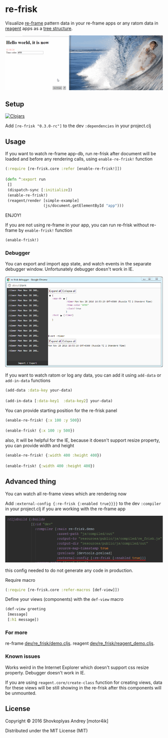 # re-frisk

Visualize [re-frame](https://github.com/Day8/re-frame) pattern data in your re-frame apps or any ratom data in [reagent](https://reagent-project.github.io) apps as a [tree structure](https://github.com/Odinodin/data-frisk-reagent).

<img src="img/re-frisk-debugger.gif">

## Setup

[![Clojars](https://img.shields.io/clojars/v/re-frisk.svg)](https://clojars.org/re-frisk)

Add `[re-frisk "0.3.0-rc"]` to the dev `:dependencies` in your project.clj


## Usage

If you want to watch re-frame app-db, run re-frisk after document will be loaded and before any rendering calls, using `enable-re-frisk!` function

```clojure
(:require [re-frisk.core :refer [enable-re-frisk!]])

(defn ^:export run
 []
 (dispatch-sync [:initialize])
 (enable-re-frisk!)
 (reagent/render [simple-example]
                 (js/document.getElementById "app")))
```

ENJOY!

If you are not using re-frame in your app, you can run re-frisk without re-frame by `enable-frisk!` function

```clojure
(enable-frisk!)
```

### Debugger

You can export and import app state, and watch events in the separate debugger window.
Unfortunately debugger doesn't work in IE.

<img src="img/debugger.png">

If you want to watch ratom or log any data, you can add it using `add-data` or `add-in-data` functions

```clojure
(add-data :data-key your-data)

(add-in-data [:data-key1  :data-key2] your-data)
```

You can provide starting position for the re-frisk panel

```clojure
(enable-re-frisk! {:x 100 :y 500})

(enable-frisk! {:x 100 :y 500})
```

also, it will be helpful for the IE, because it doesn't support resize property, you can provide width and height

```clojure
(enable-re-frisk! {:width 400 :height 400})

(enable-frisk! {:width 400 :height 400})
```


## Advanced thing

You can watch all re-frame views which are rendering now

Add `:external-config {:re-frisk {:enabled true}}}}` to the dev `:compiler` in your project.clj if you are working with the re-frame app

<img src="img/re-frisk-project.png">

this config needed to do not generate any code in production.


Require macro
```clojure
(:require [re-frisk.core :refer-macros [def-view]])
```

Define your views (components) with the `def-view` macro

```clojure
(def-view greeting
 [message]
 [:h1 message])
```


### For more

re-frame [dev/re_frisk/demo.cljs](https://github.com/flexsurfer/re-frisk/blob/master/dev/re_frisk/demo.cljs).
reagent [dev/re_frisk/reagent_demo.cljs](https://github.com/flexsurfer/re-frisk/blob/master/dev/re_frisk/reagent_demo.cljs).

### Known issues

Works weird in the Internet Explorer which doesn't support css resize property.
Debugger doesn't work in IE.

If you are using `reagent.core/create-class` function for creating views, data for these views will be still showing in the re-frisk after this components will be unmounted.

## License

Copyright © 2016 Shovkoplyas Andrey [motor4ik]

Distributed under the MIT License (MIT)
